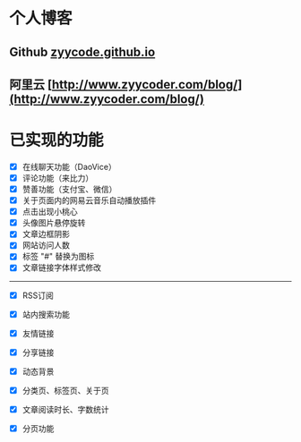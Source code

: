 # 个人博客
## Github [zyycode.github.io](https://zyycode.github.io/)
## 阿里云 [http://www.zyycoder.com/blog/](http://www.zyycoder.com/blog/)

# 已实现的功能

- [x] 在线聊天功能（DaoVice）
- [x] 评论功能（来比力）
- [x] 赞善功能（支付宝、微信）
- [x] 关于页面内的网易云音乐自动播放插件
- [x] 点击出现小桃心
- [x] 头像图片悬停旋转
- [x] 文章边框阴影
- [x] 网站访问人数
- [x] 标签 "#" 替换为图标
- [x] 文章链接字体样式修改
--------
- [x] RSS订阅
- [x] 站内搜索功能
- [x] 友情链接
- [x] 分享链接
- [x] 动态背景
- [x] 分类页、标签页、关于页
- [x] 文章阅读时长、字数统计
- [x] 分页功能

